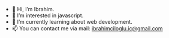 - 👋 Hi, I’m Ibrahim.
- 👀 I’m interested in javascript.
- 🌱 I’m currently learning about web development.
- 📫 You can contact me via mail: ibrahimciloglu.ic@gmail.com

<!---
IbrhmClgl/IbrhmClgl is a ✨ special ✨ repository because its `README.md` (this file) appears on your GitHub profile.
You can click the Preview link to take a look at your changes.
--->
